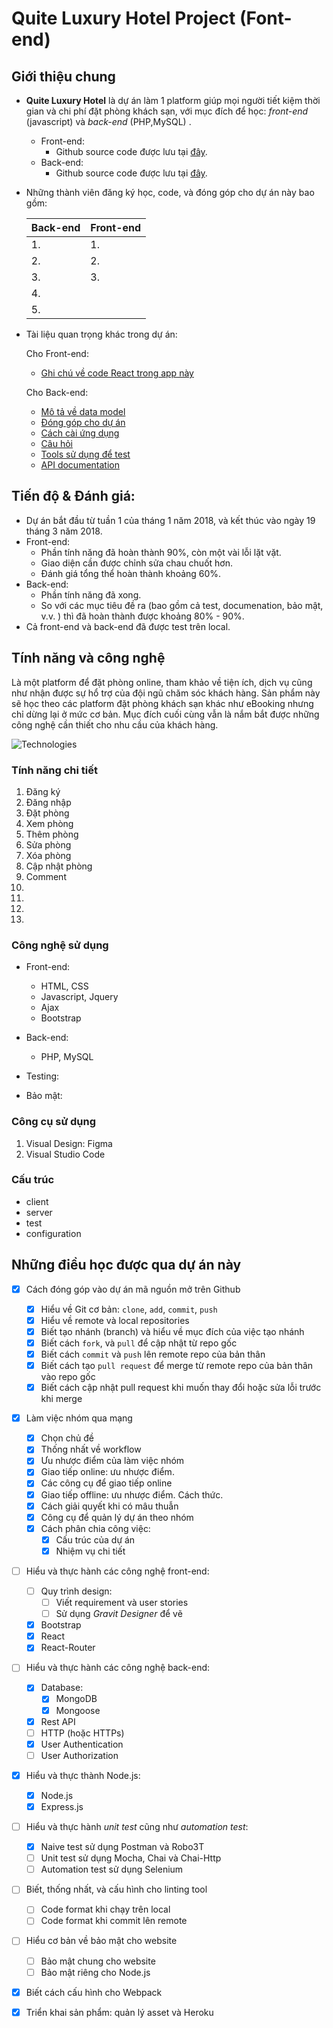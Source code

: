 # Quite Luxury Hotel Project (Font-end)

## Giới thiệu chung

- **Quite Luxury Hotel** là dự án làm 1 platform giúp mọi người tiết kiệm thời gian và chi phí đặt phòng khách sạn, với mục đích để học: *front-end* (javascript) và *back-end* (PHP,MySQL) .
    - Front-end:
        - Github source code được lưu tại [đây](https://github.com/Sabols2k/webapp). 
    - Back-end:
        - Github source code được lưu tại [đây](https://github.com/Sabols2k/webapp).
       

- Những thành viên đăng ký học, code, và đóng góp cho dự án này bao gồm:

    |Back-end                                                       | Front-end|
    |---                                                            |---                            |
    |1.       |1.  |
    |2.             |2.  |
    |3.                    |3.  |
    |4.                   |           |
    |5.        |           |

- Tài liệu quan trọng khác trong dự án:

    Cho Front-end:
    - [Ghi chú về code React trong app này](https://github.com/freeCodeCamp-Hanoi/blog-app-front-end-01/blob/master/README-instruction.md)

    Cho Back-end: 
    - [Mô tả về data model](https://github.com/ngminhtrung/fcchn-blog-backend/blob/master/readme-datamodel.md)
    - [Đóng góp cho dự án](https://github.com/ngminhtrung/fcchn-blog-backend/blob/master/Contributing.md)
    - [Cách cài ứng dụng](https://github.com/ngminhtrung/fcchn-blog-backend/blob/master/Contributing.md)
    - [Câu hỏi](https://github.com/ngminhtrung/fcchn-blog-backend/blob/master/readme-faq.md)
    - [Tools sử dụng để test](https://github.com/ngminhtrung/fcchn-blog-backend/blob/master/readme-tools.md)
    - [API documentation](https://github.com/ngminhtrung/fcchn-blog-backend/blob/master/doc/index.html)

## Tiến độ & Đánh giá:

- Dự án bắt đầu từ tuần 1 của tháng 1 năm 2018, và kết thúc vào ngày 19 tháng 3 năm 2018. 
- Front-end:
    - Phần tính năng đã hoàn thành 90%, còn một vài lỗi lặt vặt. 
    - Giao diện cần được chỉnh sửa chau chuốt hơn. 
    - Đánh giá tổng thể hoàn thành khoảng 60%.
- Back-end:
    - Phần tính năng đã xong. 
    - So với các mục tiêu đề ra (bao gồm cả test, documenation, bảo mật, v.v. ) thì đã hoàn thành được khoảng 80% - 90%. 
- Cả front-end và back-end đã được test trên local.

## Tính năng và công nghệ

Là một platform để đặt phòng online, tham khảo về tiện ích, dịch vụ cũng như nhận được sự hổ trợ của đội ngũ chăm sóc khách hàng. Sản phẩm này sẽ học theo các platform đặt phòng khách sạn khác như eBooking nhưng chỉ dừng lại ở mức cơ bản. Mục đích cuối cùng vẫn là nắm bắt được những công nghệ cần thiết cho nhu cầu của khách hàng.

![Technologies](./images/image001.png)

### Tính năng chi tiết

1. Đăng ký
2. Đăng nhập
3. Đặt phòng 
3. Xem phòng
4. Thêm phòng
5. Sửa phòng
6. Xóa phòng
7. Cập nhật phòng
8. Comment
9.
10.
11. 
12. 

### Công nghệ sử dụng

- Front-end: 
    - HTML, CSS
    - Javascript, Jquery
    - Ajax
    - Bootstrap
- Back-end:
    - PHP, MySQL
- Testing:

- Bảo mật:

### Công cụ sử dụng

1. Visual Design: Figma
2. Visual Studio Code

### Cấu trúc

- client
- server
- test
- configuration

## Những điều học được qua dự án này

- [x] Cách đóng góp vào dự án mã nguồn mở trên Github
    - [x] Hiểu về Git cơ bản: `clone`, `add`, `commit`, `push`
    - [x] Hiểu về remote và local repositories 
    - [x] Biết tạo nhánh (branch) và hiểu về mục đích của việc tạo nhánh
    - [x] Biết cách `fork`, và `pull` để cập nhật từ repo gốc
    - [x] Biết cách `commit` và `push` lên remote repo của bản thân
    - [x] Biết cách tạo `pull request` để merge từ remote repo của bản thân vào repo gốc
    - [x] Biết cách cập nhật pull request khi muốn thay đổi hoặc sửa lỗi trước khi merge

- [x] Làm việc nhóm qua mạng
    - [x] Chọn chủ đề
    - [x] Thống nhất về workflow
    - [x] Ưu nhược điểm của làm việc nhóm
    - [x] Giao tiếp online: ưu nhược điểm. 
    - [x] Các công cụ để giao tiếp online
    - [x] Giao tiếp offline: ưu nhược điểm. Cách thức.
    - [x] Cách giải quyết khi có mâu thuẫn
    - [x] Công cụ để quản lý dự án theo nhóm
    - [x] Cách phân chia công việc:
        - [x] Cấu trúc của dự án
        - [x] Nhiệm vụ chi tiết  

- [ ] Hiểu và thực hành các công nghệ front-end:
    - [ ] Quy trình design:
        - [ ] Viết requirement và user stories
        - [ ] Sử dụng *Gravit Designer* để vẽ 
    - [x] Bootstrap
    - [x] React
    - [x] React-Router

- [ ] Hiểu và thực hành các công nghệ back-end:
    - [x] Database:
        - [x] MongoDB
        - [x] Mongoose
    - [x] Rest API
    - [ ] HTTP (hoặc HTTPs)
    - [x] User Authentication
    - [ ] User Authorization

- [x] Hiểu và thực thành Node.js:
    - [x] Node.js
    - [x] Express.js

- [ ] Hiểu và thực hành *unit test* cũng như *automation test*:
    - [x] Naive test sử dụng Postman và Robo3T
    - [ ] Unit test sử dụng Mocha, Chai và Chai-Http
    - [ ] Automation test sử dụng Selenium

- [ ] Biết, thống nhất, và cấu hình cho linting tool
    - [ ] Code format khi chạy trên local
    - [ ] Code format khi commit lên remote

- [ ] Hiểu cơ bản về bảo mật cho website
    - [ ] Bảo mật chung cho website
    - [ ] Bảo mật riêng cho Node.js

- [x] Biết cách cấu hình cho Webpack

- [x] Triển khai sản phẩm: quản lý asset và Heroku
